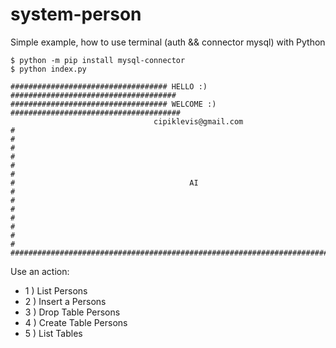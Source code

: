 # system-person
Simple example, how to use terminal (auth &amp;&amp; connector mysql) with Python

```shell
$ python -m pip install mysql-connector
$ python index.py

```


```shell
################################### HELLO :) #####################################
################################### WELCOME :) ######################################
                                cipiklevis@gmail.com                                  
#                                                                                   #
#                                                                                   #
#                                                                                   #
#                                       AI                                          #
#                                                                                   #
#                                                                                   #
#                                                                                   #
#####################################################################################
```
Use an action:
* 1 ) List Persons
* 2 ) Insert a Persons
* 3 ) Drop Table Persons
* 4 ) Create Table Persons
* 5 ) List Tables
